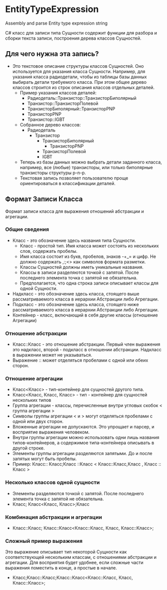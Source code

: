 # EntityTypeExpression
Assembly and parse Entity type expression string

C# класс для записи типа Сущности содержит функции для разбора и сборки текста записи, построения дерева классов Сущностей.

## Для чего нужна эта запись?
* Это текстовое описание структуры классов Сущностей. Оно используется для указания класса Сущности. 
  Например, для указания класса радиодетали, чтобы из таблицы базы данных выбирать детали требуемого класса.
  При этом общее дерево классов строится из строк описания классов отдельных деталей.
  * Пример указания классов деталей:
	* Радиодеталь::Транзистор::ТранзисторБиполярный
	* Транзистор::ТранзисторПолевой
	* ТранзисторБиполярный::ТранзисторPNP
	* ТранзисторPNP
	* Транзистор::IGBT 
  * Собранное дерево классов:
  	* Радиодеталь
  		* Транзистор
			* ТранзисторБиполярный
	  			* ТранзисторPNP
			* ТранзисторПолевой
			* IGBT 
  * Теперь из базы данных можно выбрать детали заданного класса, например, все (любые) транзисторы, или только биполярные транзисторы структуры p-n-p. 
  * Текстовая запись позволяет пользователю проще ориентироваться в классификации деталей. 

## Формат Записи Класса
Формат записи класса для выражения отношений абстракции и агрегации.

### Общие сведения
* Класс - это обозначение здесь названия типа Сущности.
	* Класс - простой тип. Имя класса может состоять из нескольких слов, содержать пробелы.
	* Имя класса состоит из букв, пробелов, знаков -+_= и цифр. Не должно содержать ,:;<> как символов формата разметки. 
	* Классы Сущностей должны иметь уникальные названия.	
	* Классы в записи разделяются точкой с запятой. После последнего элемента точка с запятой не обязательна.
	* Предполагается, что одна строка записи описывает классы для одной Сущности.
* Надкласс - это обозначение здесь класса, стоящего выше рассматриваемого класса в иерархии Абстракции либо Агрегации.
* Подкласс - это обозначение здесь класса, стоящего ниже рассматриваемого класса в иерархии Абстракции либо Агрегации.
* Контейнер - класс, включающий в себя другие классы (отношение Агрегации)

### Отношение абстракции
* Класс::Класс - это отношение абстракции. Первый член выражения это надкласс, второй - подкласс в отношении абстракции. Надкласс в выражении может не указываться.
* Выражение :: может отделяться пробелами с одной или обеих сторон.

### Отношение агрегации
* Класс<Класс> - тип-контейнер для сущностей другого типа.
* Класс<Класс, Класс, Класс> - тип - контейнер для сущностей нескольких типов
* Группа агрегации - классы, перечисленные внутри угловых скобок < группа агрегации >
* Символы группы агрегации < и > могут отделяться пробелами с одной или двух сторон.
* Вложенные агрегации не допускаются. Это упрощает и парсер, и восприятие выражения человеком.
* Внутри группы агрегации можно использовать одни лишь названия типов-контейнеров, а содержимое типа-контейнера описывать в другой строке.  
* Элементы группы агрегации разделяются запятыми. До и после запятых могут быть пробелы.
* Пример: Класс:: Класс;Класс ::Класс < Класс::Класс,Класс , Класс :: Класс >

### Несколько классов одной сущности
* Элементы разделяются точкой с запятой. После последнего элемента точка с запятой не обязательна.
* Класс; Класс<Класс, Класс>;Класс

### Комбинация абстракции и агрегации
* Класс::Класс; Класс::Класс<Класс::Класс, Класс, Класс::Класс>;

### Сложный пример выражения
Это выражение описывает тип некоторой Сущности как соответствующей нескольким классам, с отношениями абстракции и агрегации. 
Для восприятия будет удобнее, если сложные части выражения поместить в конце, а простые в начале.
* Класс;Класс::Класс;Класс::Класс<Класс::Класс, Класс, Класс::Класс>;

 
